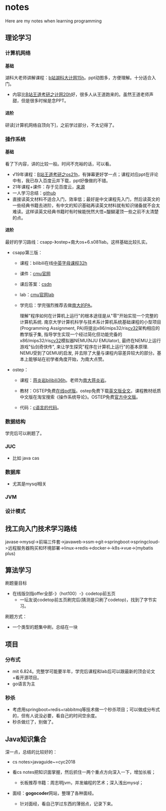 # notes
Here are my notes when learning programming



## 理论学习

### 计算机网络

#### 基础

湖科大老师讲解课程：[b站湖科大计网15h](https://www.bilibili.com/video/BV1c4411d7jb?p=1)。ppt动图多，方便理解。十分适合入门。

- 内容比[B站王道考研之计网20h](https://www.bilibili.com/video/BV19E411D78Q?p=1)好，很多人从王道跑来的。虽然王道老师声甜，但是很多时候是念PPT。

#### 进阶

研读[计算机网络自顶向下]，之前学过部分，不太记得了。



### 操作系统

#### 基础

看了下内容，讲的比较一般。时间不充裕的话，可以看。

- √19年课程：[B站王道考研之os21h](https://www.bilibili.com/video/BV1YE411D7nH?from=search&seid=11897886848935618319&spm_id_from=333.337.0.0)，有弹幕更好学一点；课程对应ppt在评论中有，我已存入百度云并下载，ppt好像做的不错。
- 21年课程+课件：存于见百度云，[来源](https://github.com/cen6667/408)
- 一人学习总结：[github](https://github.com/cen6667/408)
- 直接读英文材料不适合入门，效率低；最好是中文课程先入门，然后读英文的一些经典书籍去进阶，有中文的知识基础再读英文材料就有知识储备就不会太难读。这样读英文经典书籍时有时候能恍然大悟+醍醐灌顶一些之前不太清楚的点。

#### 进阶

最好的学习路线：csapp-》ostep+南大os+6.s081lab。这样基础比较扎实。

- csapp第三版：

  - 课程：bilibili在线[中英字母课程32h](https://www.bilibili.com/video/BV1iW411d7hd?from=search&seid=11848027102089587546&spm_id_from=333.337.0.0)

  - 课件：[cmu官网](http://www.cs.cmu.edu/afs/cs/academic/class/15213-f15/www/schedule.html)

  - 课后答案：[csdn](https://blog.csdn.net/swy_swy_swy/article/details/105313825 )

  - lab：[cmu官网lab](http://csapp.cs.cmu.edu/3e/labs.html)

  - 学完后：学完强烈推荐去做[南大的PA](https://nju-projectn.github.io/ics-pa-gitbook/ics2019/)。

    理解"程序如何在计算机上运行"的根本途径是从"零"开始实现一个完整的计算机系统. 南京大学计算机科学与技术系计算机系统基础课程的小型项目 (Programming Assignment, PA)将提出x86/mips32/ris[cv32](https://www.bilibili.com/read/cv32/)架构相应的教学版子集, 指导学生实现一个经过简化但功能完备的x86/mips32/ris[cv32](https://www.bilibili.com/read/cv32/)模拟器NEMU(NJU EMUlator), 最终在NEMU上运行游戏"仙剑奇侠传", 来让学生探究"程序在计算机上运行"的基本原理. NEMU受到了QEMU的启发, 并去除了大量与课程内容差异较大的部分。基本上能够站在初学者角度开始，为南大点赞。

- ostep：

  - 课程：[蒋炎岩bilibili36h](https://www.bilibili.com/video/BV1N741177F5?spm_id_from=333.999.0.0)。老师为[南大蒋炎岩](https://zhuanlan.zhihu.com/p/130318023)。

  - 教材：OSTEP免费[在线pdf版](https://pages.cs.wisc.edu/~remzi/OSTEP/)。ostep免费下载[英文版全文](https://github.com/mthipparthi/operating-systems-three-easy-pieces)。课程教材纸质中文版在淘宝搜索《操作系统导论》。OSTEP免费[官方中文版](https://github.com/remzi-arpacidusseau/ostep-translations/tree/master/chinese)。

  - 代码：[c语言的代码](https://github.com/xxyzz/ostep-hw)。



### 数据结构

学完后可以刷题了。

### JUC

- 比如 java cas

### 数据库

- 尤其是mysql相关

### JVM

### 设计模式

## 找工向入门技术学习路线

javase->mysql->前端三件套->javaweb->ssm->git->springboot->springcloud->远程服务器购买和环境部署->linux->redis->docker->-k8s->vue->(mybatis plus)



## 算法学习

刷题量目标

- 在线版剑指offer全部-》（hot100）-》codetop前五页
  - 一坛友说codetop前五页刷完后(猜测是只刷了codetop)，找到了字节实习。


刷题方式：

- 一个类型的题集中刷，总结在一块



## 项目

### 分布式

- mit 6.824。完整学可能要半年，学完后课程和lab后可以跟最新的顶会论文+看开源项目。
- go语言为主

### 秒杀

- 考虑用springboot+redis+rabbitmq等技术做一个秒杀项目；可以做成分布式的，但有人说没必要，看自己的时间空余度。
- 秒杀做烂了，别做了。

## Java知识集合

深一点，总结的比较好的：

- cs notes>javaguide~=cyc2018
- 看cs notes把知识面掌握，然后抓住一两个重点方向深入一下，增加长板；
  - 长板推荐书籍：周志明jvm，并发编程的艺术；深入浅出mysql；

- 面经：**gogocoder**网站，整理了各种面经。
  - 针对面经，看自己学过东西的薄弱点，记录下来。
